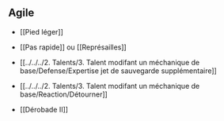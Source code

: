 ## Agile

-   [[Pied léger]]

- [[Pas rapide]] ou [[Représailles]] 

-   [[../../../2. Talents/3. Talent modifant un méchanique de base/Defense/Expertise jet de sauvegarde supplémentaire]]
    
-  [[../../../2. Talents/3. Talent modifant un méchanique de base/Reaction/Détourner]]
    
-   [[Dérobade II]]